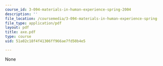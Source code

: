 ```yaml
---
course_id: 3-094-materials-in-human-experience-spring-2004
description: ''
file_location: /coursemedia/3-094-materials-in-human-experience-spring-2004/51a02c18f4f41306ff966ae7fd50b4e5_axe.pdf
file_type: application/pdf
layout: pdf
title: axe.pdf
type: course
uid: 51a02c18f4f41306ff966ae7fd50b4e5

---
```

None
